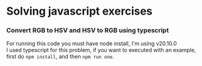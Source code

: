 # Solving javascript exercises

### Convert RGB to HSV and HSV to RGB using typescript

For running this code you must have node install, I'm using v20.10.0 <br>
I used typescript for this problem, if you want to executed with an example, first do `npm install`, and then `npm run one`.